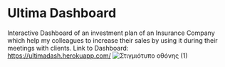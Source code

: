 # Ultima Dashboard
Interactive Dashboard of an investment plan of an Insurance Company 
which help my colleagues to increase their sales by using it during their meetings with clients.
Link to Dashboard: https://ultimadash.herokuapp.com/
![Στιγμιότυπο οθόνης (1)](https://user-images.githubusercontent.com/90036187/171159954-eeb2b6ad-48ef-4f59-82cf-87ed8de06cbb.png)
